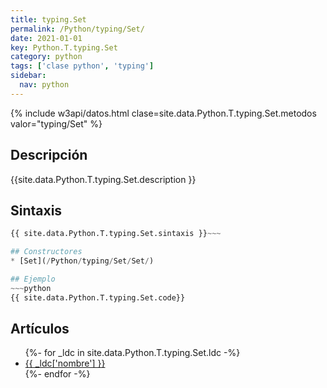 ```yaml
---
title: typing.Set
permalink: /Python/typing/Set/
date: 2021-01-01
key: Python.T.typing.Set
category: python
tags: ['clase python', 'typing']
sidebar: 
  nav: python
---
```


{% include w3api/datos.html clase=site.data.Python.T.typing.Set.metodos valor="typing/Set" %}

## Descripción
{{site.data.Python.T.typing.Set.description }}

## Sintaxis
~~~python
{{ site.data.Python.T.typing.Set.sintaxis }}~~~

## Constructores
* [Set](/Python/typing/Set/Set/)

## Ejemplo
~~~python
{{ site.data.Python.T.typing.Set.code}}
~~~

## Artículos
<ul>
{%- for _ldc in site.data.Python.T.typing.Set.ldc -%}
   <li>
       <a href="{{_ldc['url'] }}">{{ _ldc['nombre'] }}</a>
   </li>
{%- endfor -%}
</ul>
